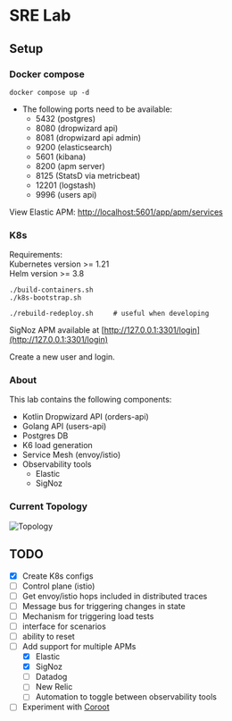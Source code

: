 # SRE Lab

## Setup

### Docker compose

```
docker compose up -d
```

- The following ports need to be available:
  - 5432 (postgres)
  - 8080 (dropwizard api)
  - 8081 (dropwizard api admin)
  - 9200 (elasticsearch)
  - 5601 (kibana)
  - 8200 (apm server)
  - 8125 (StatsD via metricbeat)
  - 12201 (logstash)
  - 9996 (users api)

View Elastic APM: [http://localhost:5601/app/apm/services](http://localhost:5601/app/apm/services)


###  K8s
Requirements:  
Kubernetes version >= 1.21  
Helm version >= 3.8

```
./build-containers.sh
./k8s-bootstrap.sh

./rebuild-redeploy.sh     # useful when developing
```

SigNoz APM available at [http://127.0.0.1:3301/login](http://127.0.0.1:3301/login)

Create a new user and login.


### About
This lab contains the following components:
- Kotlin Dropwizard API (orders-api)
- Golang API (users-api)
- Postgres DB
- K6 load generation
- Service Mesh (envoy/istio)
- Observability tools
    - Elastic
    - SigNoz

### Current Topology

![Topology](./docs/media/2022-09-06-docker-topology.png)


## TODO
- [x] Create K8s configs
- [ ] Control plane (istio)
- [ ] Get envoy/istio hops included in distributed traces
- [ ] Message bus for triggering changes in state
- [ ] Mechanism for triggering load tests
- [ ] interface for scenarios
- [ ] ability to reset
- [ ] Add support for multiple APMs
  - [x] Elastic
  - [x] SigNoz
  - [ ] Datadog
  - [ ] New Relic
  - [ ] Automation to toggle between observability tools
 - [ ] Experiment with [Coroot](https://github.com/coroot/coroot)